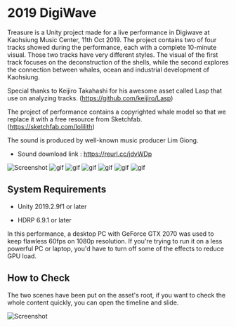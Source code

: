 # 2019 DigiWave

Treasure is a Unity project made for a live performance in Digiwave at Kaohsiung Music Center, 11th Oct 2019.
The project contains two of four tracks showed during the performance, each with a complete 10-minute visual. Those two tracks have very different styles. The visual of the first track focuses on the deconstruction of the shells, while the second explores the connection between whales, ocean and industrial development of Kaohsiung.

Special thanks to Keijiro Takahashi for his awesome asset called Lasp that use on analyzing tracks.
(https://github.com/keijiro/Lasp) 

The project of performance contains a copyrighted whale model so that we replace it with a free resource from Sketchfab.
(https://sketchfab.com/lolilith)

The sound is produced by well-known music producer Lim Giong.
- Sound download link : https://reurl.cc/jdvWDp

![Screenshot](https://i.imgur.com/KXGp6ao.jpg)
![gif](https://i.imgur.com/ILt6AXC.gif)
![gif](https://i.imgur.com/4ojf9Ms.gif)
![gif](https://i.imgur.com/cDE5WvY.gif)
![gif](https://i.imgur.com/gwpnrVg.gif)
![gif](https://i.imgur.com/nHuou6g.gif)
![gif](https://i.imgur.com/vveGiqy.gif)


System Requirements
-------------------

- Unity 2019.2.9f1 or later

- HDRP 6.9.1 or later

In this performance, a desktop PC with GeForce GTX 2070 was used to keep flawless 60fps on 1080p resolution. If you're trying to run it on a less powerful PC or laptop, you'd have to turn off some of the effects to reduce GPU load.

How to Check
-------------------
The two scenes have been put on the asset's root, if you want to check the whole content quickly, you can open the timeline and slide.

![Screenshot](https://i.imgur.com/5MTp66W.jpg)
